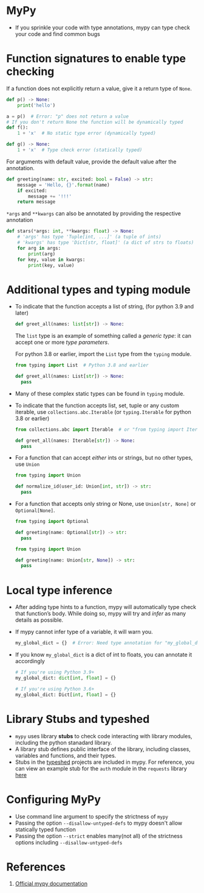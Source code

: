 # MyPy

- If you sprinkle your code with type annotations, mypy can type check your code and find common bugs

# Function signatures to enable type checking

If a function does not explicitly return a value, give it a return type of `None`.

``` python
def p() -> None:
    print('hello')

a = p()  # Error: "p" does not return a value
# If you don't return None the function will be dynamically typed
def f():
    1 + 'x'  # No static type error (dynamically typed)

def g() -> None:
    1 + 'x'  # Type check error (statically typed)
```

For arguments with default value, provide the default value after the annotation.

``` python
def greeting(name: str, excited: bool = False) -> str:
    message = 'Hello, {}'.format(name)
    if excited:
        message += '!!!'
    return message
```

`*args` and `**kwargs` can also be annotated by providing the respective annotation

``` python
def stars(*args: int, **kwargs: float) -> None:
    # 'args' has type 'Tuple[int, ...]' (a tuple of ints)
    # 'kwargs' has type 'Dict[str, float]' (a dict of strs to floats)
    for arg in args:
        print(arg)
    for key, value in kwargs:
        print(key, value)
```

# Additional types and typing module

- To indicate that the function accepts a list of string, (for python 3.9 and later)

  ``` python
  def greet_all(names: list[str]) -> None:
  ```

  The `list` type is an example of something called a *generic type*: it can accept one or more *type parameters*.

  For python 3.8 or earlier, import the `List` type from the `typing` module.

  ``` python
  from typing import List  # Python 3.8 and earlier
  
  def greet_all(names: List[str]) -> None:
    pass
  ```

- Many of these complex static types can be found in `typing` module.

- To indicate that the function accepts list, set, tuple or any custom iterable, use `collections.abc.Iterable` (or `typing.Iterable` for python 3.8 or earlier)

  ``` python
  from collections.abc import Iterable  # or "from typing import Iterable"
  
  def greet_all(names: Iterable[str]) -> None:
    pass
  ```

- For a function that can accept *either* ints or strings, but no other types, use `Union`

  ``` python
  from typing import Union
  
  def normalize_id(user_id: Union[int, str]) -> str:
    pass
  ```

- For a function that accepts only string or None, use `Union[str, None]` or `Optional[None]`.

  ``` python
  from typing import Optional
  
  def greeting(name: Optional[str]) -> str:
    pass
  
  from typing import Union
  
  def greeting(name: Union[str, None]) -> str:
    pass
  ```

# Local type inference

- After adding type hints to a function, mypy will automatically type check that function’s body. While doing so, mypy will try and *infer* as many details as possible.

- If mypy cannot infer type of a variable, it will warn you.

  ``` python
  my_global_dict = {}  # Error: Need type annotation for "my_global_dict"
  ```

- If you know `my_global_dict` is a dict of int to floats, you can annotate it accordingly

  ``` python
  # If you're using Python 3.9+
  my_global_dict: dict[int, float] = {}
  
  # If you're using Python 3.6+
  my_global_dict: Dict[int, float] = {}
  ```

# Library Stubs and typeshed

- `mypy` uses library **stubs** to check code interacting with library modules, including the python stanadard library.
- A library stub defines public interface of the library, including classes, variables and functions, and their types.
- Stubs in the [typeshed](https://github.com/python/typeshed) projects are included in mypy. For reference, you can view an example stub for the `auth` module in the `requests` library [here](https://github.com/python/typeshed/blob/master/stubs/requests/requests/auth.pyi)

# Configuring MyPy

- Use command line argument to specify the strictness of `mypy`
- Passing the option `--disallow-untyped-defs` to mypy doesn't allow statically typed function
- Passing the option `--strict` enables many(not all) of the strictness options including `--disallow-untyped-defs`

# References
1. [Official mypy documentation](https://mypy.readthedocs.io/en/stable/getting_started.html)

